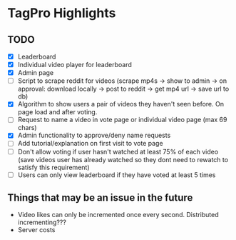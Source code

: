 # TagPro Highlights

## TODO

- [x] Leaderboard
- [x] Individual video player for leaderboard
- [x] Admin page
- [ ] Script to scrape reddit for videos (scrape mp4s -> show to admin -> on approval: download locally -> post to reddit -> get mp4 url -> save url to db)
- [x] Algorithm to show users a pair of videos they haven't seen before. On page load and after voting.
- [ ] Request to name a video in vote page or individual video page (max 69 chars)
- [x] Admin functionality to approve/deny name requests
- [ ] Add tutorial/explanation on first visit to vote page
- [ ] Don't allow voting if user hasn't watched at least 75% of each video (save videos user has already watched so they dont need to rewatch to satisfy this requirement)
- [ ] Users can only view leaderboard if they have voted at least 5 times

## Things that may be an issue in the future

* Video likes can only be incremented once every second. Distributed incrementing???
* Server costs

